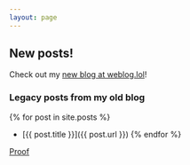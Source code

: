 ```yaml
---
layout: page
---
```


## New posts!

Check out my [new blog at weblog.lol](https://hades.weblog.lol)!

### Legacy posts from my old blog

{% for post in site.posts %}
 * [{{ post.title }}]({{ post.url }})
{% endfor %}

[Proof](https://proven.lol/b98206)
